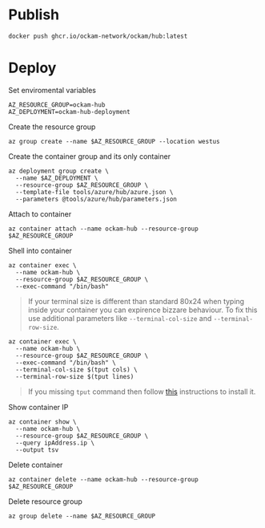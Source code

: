 # Publish

```
docker push ghcr.io/ockam-network/ockam/hub:latest
```

# Deploy

Set enviromental variables
```
AZ_RESOURCE_GROUP=ockam-hub
AZ_DEPLOYMENT=ockam-hub-deployment
```

Create the resource group
```
az group create --name $AZ_RESOURCE_GROUP --location westus
```

Create the container group and its only container
```
az deployment group create \
  --name $AZ_DEPLOYMENT \
  --resource-group $AZ_RESOURCE_GROUP \
  --template-file tools/azure/hub/azure.json \
  --parameters @tools/azure/hub/parameters.json
```

Attach to container
```
az container attach --name ockam-hub --resource-group $AZ_RESOURCE_GROUP
```

Shell into container
```
az container exec \
  --name ockam-hub \
  --resource-group $AZ_RESOURCE_GROUP \
  --exec-command "/bin/bash"
```

> If your terminal size is different than standard 80x24 when typing inside your container you can expirence bizzare behaviour. To fix this use additional parameters like `--terminal-col-size` and `--terminal-row-size`.
>
```
az container exec \
  --name ockam-hub \
  --resource-group $AZ_RESOURCE_GROUP \
  --exec-command "/bin/bash" \
  --terminal-col-size $(tput cols) \
  --terminal-row-size $(tput lines)
```
>
> If you missing `tput` command then follow [this](https://command-not-found.com/tput) instructions to install it.

Show container IP
```
az container show \
  --name ockam-hub \
  --resource-group $AZ_RESOURCE_GROUP \
  --query ipAddress.ip \
  --output tsv
```

Delete container
```
az container delete --name ockam-hub --resource-group $AZ_RESOURCE_GROUP
```

Delete resource group
```
az group delete --name $AZ_RESOURCE_GROUP
```
